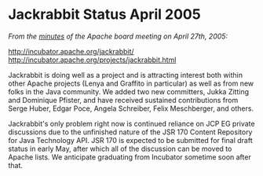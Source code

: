 <!--
   Licensed to the Apache Software Foundation (ASF) under one or more
   contributor license agreements.  See the NOTICE file distributed with
   this work for additional information regarding copyright ownership.
   The ASF licenses this file to You under the Apache License, Version 2.0
   (the "License"); you may not use this file except in compliance with
   the License.  You may obtain a copy of the License at

       http://www.apache.org/licenses/LICENSE-2.0

   Unless required by applicable law or agreed to in writing, software
   distributed under the License is distributed on an "AS IS" BASIS,
   WITHOUT WARRANTIES OR CONDITIONS OF ANY KIND, either express or implied.
   See the License for the specific language governing permissions and
   limitations under the License.
-->

Jackrabbit Status April 2005
============================
_From the [minutes](http://www.apache.org/foundation/records/minutes/2005/board_minutes_2005_04_27.txt) of the Apache board meeting on April 27th, 2005:_

http://incubator.apache.org/jackrabbit/
http://incubator.apache.org/projects/jackrabbit.html

Jackrabbit is doing well as a project and is attracting interest both
within other Apache projects (Lenya and Graffito in particular) as well as
from new folks in the Java community. We added two new committers, Jukka
Zitting and Dominique Pfister, and have received sustained contributions
from Serge Huber, Edgar Poce, Angela Schreiber, Felix Meschberger, and
others.

Jackrabbit's only problem right now is continued reliance on JCP EG private
discussions due to the unfinished nature of the JSR 170 Content Repository
for Java Technology API.  JSR 170 is expected to be submitted for final
draft status in early May, after which all of the discussion can be moved
to Apache lists. We anticipate graduating from Incubator sometime soon
after that.
